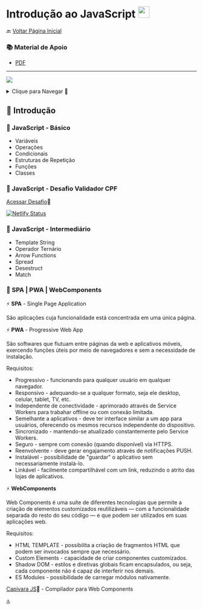 <h1 id="topo">Introdução ao JavaScript <img src="https://cdn.jsdelivr.net/gh/devicons/devicon/icons/javascript/javascript-original.svg" width="30px"/></h1>

🔙 [Voltar Página Inicial](https://github.com/brseghese/vtex-hiring-coders-3)

<h3> 📚 Material de Apoio</h3>

- [PDF](https://drive.google.com/file/d/1QUh7vcMNz_UnSAs0-KpKjjL6sM2PJycp/view)

---

<a href="https://developer.mozilla.org/pt-BR/docs/Learn/JavaScript/First_steps/What_is_JavaScript"><img src="https://img.shields.io/badge/JavaScript-323330?style=for-the-badge&logo=javascript&logoColor=F7DF1E"></a>

<details>
<summary>Clique para Navegar 🔽</summary>

◽ <a href="#1">JavaScript - Básico</a> <br>
◽ <a href="#2">JavaScript - Desafio Validador CPF</a> <br>
◽ <a href="#3">JavaScript - Intermediário</a> <br>
◽ <a href="#4">SPA | PWA | WebComponents</a>

</details>

<h2>🚀 Introdução</h2>

<h3 id="1"> 📍​​​ JavaScript - Básico</h3>

- Variáveis
- Operações
- Condicionais
- Estruturas de Repetição
- Funções
- Classes

<h3 id="2"> 📍​​​ JavaScript - Desafio Validador CPF</h3>

[Acessar Desafio](https://hc3-validador-cpf.netlify.app/)🔗​

[![Netlify Status](https://api.netlify.com/api/v1/badges/d5fe75a5-f01f-464e-b740-5a993793a43f/deploy-status)](https://app.netlify.com/sites/hc3-validador-cpf/deploys)

<h3 id="3"> 📍​​​ JavaScript - Intermediário</h3>

- Template String
- Operador Ternário
- Arrow Functions
- Spread
- Desestruct
- Match

<h3 id="4">📍 SPA | PWA | WebComponents</h3>

⚡​ **SPA** - Single Page Application

São aplicações cuja funcionalidade está concentrada em uma única página.

⚡​ **PWA** - Progressive Web App

São softwares que flutuam entre páginas da web e aplicativos móveis, exercendo funções úteis por meio de navegadores e sem a necessidade de instalação.

Requisitos:

- Progressivo - funcionando para qualquer usuário em qualquer navegador.
- Responsivo - adequando-se a qualquer formato, seja ele desktop, celular, tablet, TV, etc.
- Independente de conectividade - aprimorado através de Service Workers para trabahar offline ou com conexão limitada.
- Semelhante a aplicativos - deve ter interface similar a um app para usuários, oferecendo os mesmos recursos independente do dispositivo.
- Sincronizado - mantendo-se atualizado constantemente pelo Service Workers.
- Seguro - sempre com conexão (quando disponível) via HTTPS.
- Reenvolvente - deve gerar engajamento através de notificações PUSH.
- Instalável - possibilidade de "guardar" o aplicativo sem necessariamente instalá-lo.
- Linkável - facilmente compartilhável com um link, reduzindo o atrito das lojas de aplicativos.

⚡ **WebComponents**

Web Components é uma suíte de diferentes tecnologias que permite a criação de elementos customizados reutilizáveis — com a funcionalidade separada do resto do seu código — e que podem ser utilizados em suas aplicações web.

Requisitos:

- HTML TEMPLATE - possibilita a criação de fragmentos HTML que podem ser invocados sempre que necessário.
- Custom Elements - capacidade de criar componentes customizados.
- Shadow DOM - estilos e diretivas globais ficam encapsulados, ou seja, cada componente não é capaz de interferir nos demais.
- ES Modules - possibilidade de carregar módulos nativamente.

[Capivara JS](https://capivarajs.github.io/#/)🔗 - Compilador para Web Components

<a href="#topo">🔝</a>
